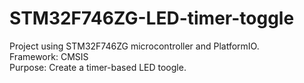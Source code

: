# STM32F746ZG-LED-timer-toggle
Project using STM32F746ZG microcontroller and PlatformIO. <br>
Framework: CMSIS <br>
Purpose: Create a timer-based LED toogle. <br>
